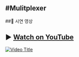 #Mulitplexer
---


##🎥 시연 영상 

## ▶️ [Watch on YouTube](https://youtube.com/watch?v=rJxngGRAIlM)

[![Video Title](https://img.youtube.com/vi/rJxngGRAIlM/0.jpg)](https://youtube.com/watch?v=rJxngGRAIlM)

